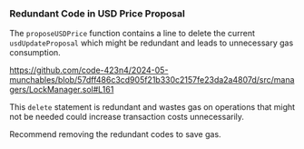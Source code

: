 ### Redundant Code in USD Price Proposal

The `proposeUSDPrice` function contains a line to delete the current `usdUpdateProposal` which might be redundant and
leads to unnecessary gas consumption.

https://github.com/code-423n4/2024-05-munchables/blob/57dff486c3cd905f21b330c2157fe23da2a4807d/src/managers/LockManager.sol#L161

This `delete` statement is redundant and wastes gas on operations that might not be needed could increase transaction
costs unnecessarily.

Recommend removing the redundant codes to save gas.